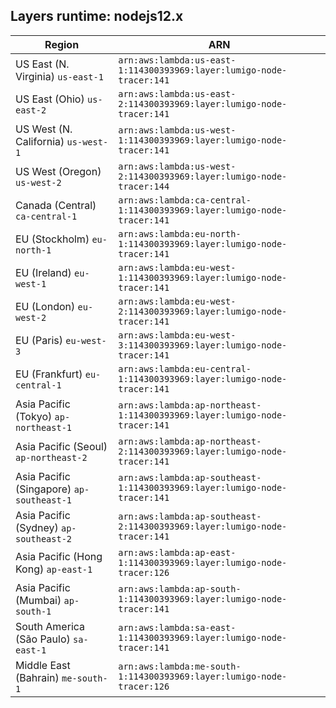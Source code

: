 Layers runtime: nodejs12.x
----
| Region | ARN |
| --- | --- |
|US East (N. Virginia)  `us-east-1`|`arn:aws:lambda:us-east-1:114300393969:layer:lumigo-node-tracer:141`|
|US East (Ohio)  `us-east-2`|`arn:aws:lambda:us-east-2:114300393969:layer:lumigo-node-tracer:141`|
|US West (N. California)  `us-west-1`|`arn:aws:lambda:us-west-1:114300393969:layer:lumigo-node-tracer:141`|
|US West (Oregon)  `us-west-2`|`arn:aws:lambda:us-west-2:114300393969:layer:lumigo-node-tracer:144`|
|Canada (Central)  `ca-central-1`|`arn:aws:lambda:ca-central-1:114300393969:layer:lumigo-node-tracer:141`|
|EU (Stockholm)  `eu-north-1`|`arn:aws:lambda:eu-north-1:114300393969:layer:lumigo-node-tracer:141`|
|EU (Ireland)  `eu-west-1`|`arn:aws:lambda:eu-west-1:114300393969:layer:lumigo-node-tracer:141`|
|EU (London)  `eu-west-2`|`arn:aws:lambda:eu-west-2:114300393969:layer:lumigo-node-tracer:141`|
|EU (Paris)  `eu-west-3`|`arn:aws:lambda:eu-west-3:114300393969:layer:lumigo-node-tracer:141`|
|EU (Frankfurt)  `eu-central-1`|`arn:aws:lambda:eu-central-1:114300393969:layer:lumigo-node-tracer:141`|
|Asia Pacific (Tokyo)  `ap-northeast-1`|`arn:aws:lambda:ap-northeast-1:114300393969:layer:lumigo-node-tracer:141`|
|Asia Pacific (Seoul)  `ap-northeast-2`|`arn:aws:lambda:ap-northeast-2:114300393969:layer:lumigo-node-tracer:141`|
|Asia Pacific (Singapore)  `ap-southeast-1`|`arn:aws:lambda:ap-southeast-1:114300393969:layer:lumigo-node-tracer:141`|
|Asia Pacific (Sydney)  `ap-southeast-2`|`arn:aws:lambda:ap-southeast-2:114300393969:layer:lumigo-node-tracer:141`|
|Asia Pacific (Hong Kong)  `ap-east-1`|`arn:aws:lambda:ap-east-1:114300393969:layer:lumigo-node-tracer:126`|
|Asia Pacific (Mumbai)  `ap-south-1`|`arn:aws:lambda:ap-south-1:114300393969:layer:lumigo-node-tracer:141`|
|South America (São Paulo)  `sa-east-1`|`arn:aws:lambda:sa-east-1:114300393969:layer:lumigo-node-tracer:141`|
|Middle East (Bahrain)  `me-south-1`|`arn:aws:lambda:me-south-1:114300393969:layer:lumigo-node-tracer:126`|
